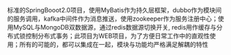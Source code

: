 标准的SpringBooot2.0项目，使用MyBatis作为持久层框架，dubbo作为模块间的服务调用，kafka中间件作为消息推送，使用zookeeper作为服务注册中心；使用MySQL与MongoDB双数据源，通过redis数据源切换开关, redis用作缓存与分布式锁控制分布式事务；此项目为WEB项目，为了方便日常工作中的直观性使用；所有的可能的，都可以集成在一起，模块与功能均严格满足解耦的特性
